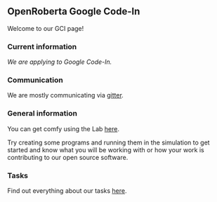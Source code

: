 ## OpenRoberta Google Code-In

Welcome to our GCI page!

### Current information

*We are applying to Google Code-In.*

### Communication

We are mostly communicating via [gitter](https://gitter.im/open-roberta-lab/).

### General information

You can get comfy using the Lab [here](https://lab.open-roberta.org/).

Try creating some programs and running them in the simulation to get started and know what you will be working with or how your work is contributing to our open source software.

### Tasks

Find out everything about our tasks [here](./tasks.md).
